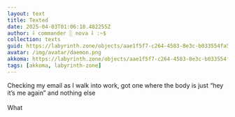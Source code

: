 ```yaml
---
layout: text
title: Texted
date: 2025-04-03T01:06:18.482255Z
author: ⸸ commander ░ nova ⸸ :~$
collection: texts
guid: https://labyrinth.zone/objects/aae1f5f7-c264-4583-8e3c-b033554fa5e1
avatar: /img/avatar/daemon.png
akkoma: https://labyrinth.zone/objects/aae1f5f7-c264-4583-8e3c-b033554fa5e1
tags: [akkoma, labyrinth-zone]
---
```


<p>Checking my email as I walk into work, got one where the body is just “hey it’s me again” and nothing else <br><br>What</p>